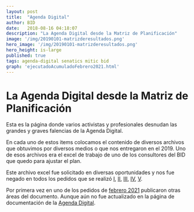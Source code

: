 ```yaml
---
layout: post
title:  "Agenda Digital"
author: BID
date:   2018-08-16 04:18:07
description: "La Agenda Digital desde la Matriz de Planificación"
image: '/img/20190101-matrizderesultados.png'
hero_image: '/img/20190101-matrizderesultados.png'
hero_height: is-large
published: true
tags: agenda-digital senatics mitic bid 
graph: 'ejecutadoAcumuladoFebrero2021.html'
---
```


# La Agenda Digital desde la Matriz de Planificación

Esta es la página donde varios activistas y profesionales desnudan las grandes y graves falencias de la Agenda Digital.

En cada uno de estos items colocamos el contenido de diversos archivos que obtuvimos por diversos medios o que nos entregaron en el 2019. Uno de esos archivos era el excel de trabajo de uno de los consultores del BID que quedo para ajustar el plan. 

Este archivo excel fue solicitado en diversas oportunidades y nos fue negado en todos los pedidos que se realizó [I](https://informacionpublica.paraguay.gov.py/portal/#!/ciudadano/solicitud/15313), [II](https://informacionpublica.paraguay.gov.py/portal/#!/ciudadano/solicitud/20022), [III](https://informacionpublica.paraguay.gov.py/portal/#!/ciudadano/solicitud/20496), [IV](https://informacionpublica.paraguay.gov.py/portal/#!/ciudadano/solicitud/21668), [V](https://informacionpublica.paraguay.gov.py/portal/#!/ciudadano/solicitud/23218).

Por primera vez en uno de los pedidos de [febrero 2021](https://informacionpublica.paraguay.gov.py/portal/#!/ciudadano/solicitud/39498) publicaron otras áreas del documento. Aunque aún no fue actualizado en la página de documentación de la [Agenda Digital](https://www.mitic.gov.py/agenda-digital/documentos).

